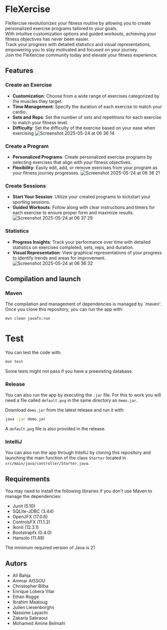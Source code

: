 # FleXercise

FleXercise revolutionizes your fitness routine by allowing you to create personalized exercise programs tailored to your goals.  
With intuitive customization options and guided workouts, achieving your fitness objectives has never been easier.    
Track your progress with detailed statistics and visual representations, empowering you to stay motivated and focused on your journey.   
Join the FleXercise community today and elevate your fitness experience.
## Features
### Create an Exercise
- **Customization**: Choose from a wide range of exercises categorized by the muscles they target. 
- **Time Management**: Specify the duration of each exercise to match your cardio.
- **Sets and Reps**: Set the number of sets and repetitions for each exercise to match your fitness level.
- **Difficulty**: Set the difficulty of the exercise based on your ease when exercising
  ![Screenshot 2025-05-24 at 06 36 14](https://github.com/user-attachments/assets/8f3b9a63-5074-4bdf-a65d-0df9beab2c2e)
### Create a Program
- **Personalized Programs**: Create personalized exercise programs by selecting exercises that align with your fitness objectives.
- **Flexibility**: Easily edit, add, or remove exercises from your program as your fitness journey progresses.
  ![Screenshot 2025-05-24 at 06 36 21](https://github.com/user-attachments/assets/735fc093-c65e-4991-9dfc-1b47813f72ef)


### Create Sessions
- **Start Your Session**: Utilize your created programs to kickstart your sporting sessions.
- **Guided Workouts**: Follow along with clear instructions and timers for each exercise to ensure proper form and maximize results.
  ![Screenshot 2025-05-24 at 06 37 29](https://github.com/user-attachments/assets/340fcd45-6b02-4f94-abab-c3935e553d66)


### Statistics
- **Progress Insights**: Track your performance over time with detailed statistics on exercises completed, sets, reps, and duration.
- **Visual Representation**: View graphical representations of your progress to identify trends and areas for improvement.
  ![Screenshot 2025-05-24 at 06 36 32](https://github.com/user-attachments/assets/b9bb328a-348b-4c7a-ab8b-c0be74b2bf20)



## Compilation and launch

### Maven

The compilation and management of dependencies is managed by `maven'. Once you clone this repository, you can run the app with:

```bash
mvn clean javafx:run
```

# Test 
You can test the code with:
```bash
mvn test 
```
Some tests might not pass if you have a preexisting database.
### Release

You can also run the app by executing the `.jar` file. For this to work you will need a file called `default.png` in the same directory as `demo.jar`. 

Download `demo.jar` from the latest release and run it with:
```bash
java -jar demo.jar
```
A `default.png` file is also provided in the release.


### IntelliJ
You can also run the app through IntelliJ by cloning this repository and launching the main function of the class `Starter` located in `src/main/java/controller/Starter.java`.


## Requirements

You may need to install the following libraries if you don't use Maven to manage the dependencies:

- Junit (5.10)
- SQLite-JDBC (3.44)
- OpenJFX (17.0.6)
- ControlsFX (11.1.2)
- Ikonli (12.3.1)
- Bootstrapfx (0.4.0)
- Hansolo (11.48)

The minimum required version of Java is 21

## Autors

- Ali Bahja
- Ammar AISSOU
- Christopher Bilba
- Enrique Lobera Vilar
- Ethan Rogge
- Ibrahim Maatoug
- Julien Liesenborghs
- Nassime Layachi
- Zakaria Sabraoui
- Mohamed Amine Belmahi

